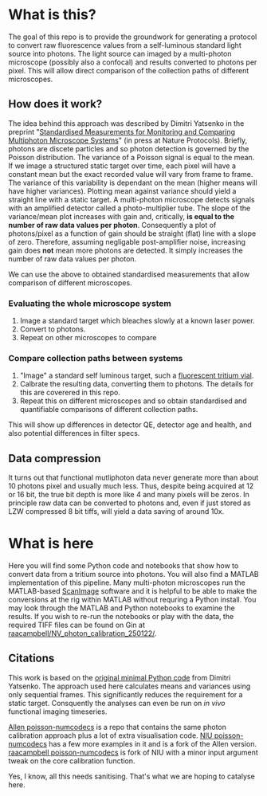 # What is this?
The goal of this repo is to provide the groundwork for generating a protocol to convert raw fluorescence values from a self-luminous standard light source into photons. 
The light source can imaged by a multi-photon microscope (possibly also a confocal) and results converted to photons per pixel. 
This will allow direct comparison of the collection paths of different microscopes. 

## How does it work? 
The idea behind this approach was described by Dimitri Yatsenko in the preprint "[Standardised Measurements for Monitoring and Comparing Multiphoton Microscope Systems](https://www.biorxiv.org/content/10.1101/2024.01.23.576417v1)" (in press at Nature Protocols). 
Briefly, photons are discete particles and so photon detection is governed by the Poisson distribution.
The variance of a Poisson signal is equal to the mean. 
If we image a structured static target over time, each pixel will have a constant mean but the exact recorded value will vary from frame to frame. 
The variance of this variability is dependant on the mean (higher means will have higher variances). 
Plotting mean against variance should yield a straight line with a static target. 
A multi-photon microscope detects signals with an amplified detector called a photo-multiplier tube. 
The slope of the variance/mean plot increases with gain and, critically, **is equal to the number of raw data values per photon**.
Consequently a plot of photons/pixel as a function of gain should be straight (flat) line with a slope of zero. Therefore, assuming negligable post-amplifier noise, increasing gain does **not** mean more photons are detected. It simply increases the number of raw data values per photon. 

We can use the above to obtained standardised measurements that allow comparison of different microscopes. 

### Evaluating the whole microscope system
1. Image a standard target which bleaches slowly at a known laser power.
2. Convert to photons.
3. Repeat on other microscopes to compare

### Compare collection paths between systems
1. "Image" a standard self luminous target, such a [fluorescent tritium vial](https://www.google.com/search?q=flourecent+tritium+vial).
2. Calbrate the resulting data, converting them to photons. The details for this are coverered in this repo.
3. Repeat this on different microscopes and so obtain standardised and quantifiable comparisons of different collection paths.

This will show up differences in detector QE, detector age and health, and also potential differences in filter specs.

## Data compression
It turns out that functional mutliphoton data never generate more than about 10 photons pixel and usually much less.
Thus, despite being acquired at 12 or 16 bit, the true bit depth is more like 4 and many pixels will be zeros. 
In principle raw data can be converted to photons and, even if just stored as LZW compressed 8 bit tiffs, will yield a data saving of around 10x.


# What is here
Here you will find some Python code and notebooks that show how to convert data from a tritium source into photons. 
You will also find a MATLAB implementation of this pipeline. 
Many multi-photon microscopes run the MATLAB-based [ScanImage](https://www.mbfbioscience.com/products/scanimage/) software and it is helpful to be able to make the conversions at the rig within MATLAB without requring a Python install.
You may look through the MATLAB and Python notebooks to examine the results. 
If you wish to re-run the notebooks or play with the data, the required TIFF files can be found on Gin at [raacampbell/NV_photon_calibration_250122/](https://gin.g-node.org/raacampbell/NV_photon_calibration_250122/).

## Citations
This work is based on the [original minimal Python code](https://github.com/datajoint/anscombe-numcodecs) from Dimitri Yatsenko. 
The approach used here calculates means and variances using only sequential frames. 
This significantly reduces the requirement for a static target. 
Consquently the analyses can even be run on _in vivo_ functional imaging timeseries. 

[Allen poisson-numcodecs](https://github.com/AllenNeuralDynamics/poisson-numcodecs) is a repo that contains the same photon calibration approach plus a lot of extra visualisation code. 
[NIU poisson-numcodecs](https://github.com/neuroinformatics-unit/poisson-numcodecs) has a few more examples in it and is a fork of the Allen version. 
[raacampbell poisson-numcodecs](https://github.com/raacampbell/poisson-numcodecs) is fork of NIU with a minor input argument tweak on the core calibration function. 

Yes, I know, all this needs sanitising. That's what we are hoping to catalyse here. 
